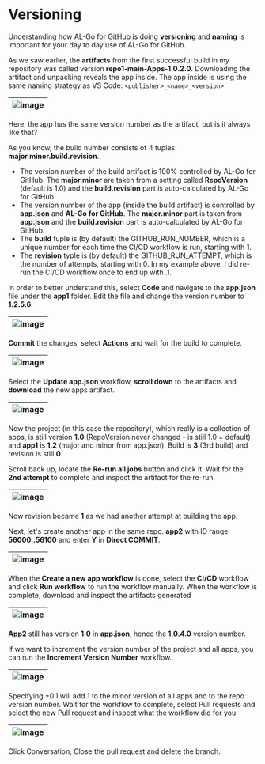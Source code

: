 # Versioning
Understanding how AL-Go for GitHub is doing **versioning** and **naming** is important for your day to day use of AL-Go for GitHub.

As we saw earlier, the **artifacts** from the first successful build in my repository was called version **repo1-main-Apps-1.0.2.0**.
Downloading the artifact and unpacking reveals the app inside. The app inside is using the same naming strategy as VS Code: `<publisher>_<name>_<version>`

| ![image](https://user-images.githubusercontent.com/10775043/231545533-be33a8f6-88ea-4b05-b343-d71aaf9ee5d4.png) |
|-|

Here, the app has the same version number as the artifact, but is it always like that?

As you know, the build number consists of 4 tuples: **major.minor.build.revision**.
- The version number of the build artifact is 100% controlled by AL-Go for GitHub. The **major.minor** are taken from a setting called **RepoVersion** (default is 1.0) and the **build.revision** part is auto-calculated by AL-Go for GitHub.
- The version number of the app (inside the build artifact) is controlled by **app.json** and **AL-Go for GitHub**. The **major.minor** part is taken from **app.json** and the **build.revision** part is auto-calculated by AL-Go for GitHub.
- The **build** tuple is (by default) the GITHUB_RUN_NUMBER, which is a unique number for each time the CI/CD workflow is run, starting with 1.
- The **revision** typle is (by default) the GITHUB_RUN_ATTEMPT, which is the number of attempts, starting with 0. In my example above, I did re-run the CI/CD workflow once to end up with .1.

In order to better understand this, select **Code** and navigate to the **app.json** file under the **app1** folder. Edit the file and change the version number to **1.2.5.6**.

| ![image](https://user-images.githubusercontent.com/10775043/231559564-43683818-c540-4ba3-86b4-832c67545ae4.png) |
|-|

**Commit** the changes, select **Actions** and wait for the build to complete.

| ![image](https://user-images.githubusercontent.com/10775043/231547295-accc7f9d-7c19-472f-80df-71d1897d91a5.png) |
|-|

Select the **Update app.json** workflow, **scroll down** to the artifacts and **download** the new apps artifact.

| ![image](https://user-images.githubusercontent.com/10775043/231559045-1e071522-80c3-456c-9379-9b51a550f60a.png) |
|-|

Now the project (in this case the repository), which really is a collection of apps, is still version **1.0** (RepoVersion never changed - is still 1.0 = default) and **app1** is **1.2** (major and minor from app.json). Build is **3** (3rd build) and revision is still **0**.

Scroll back up, locate the **Re-run all jobs** button and click it. Wait for the **2nd attempt** to complete and inspect the artifact for the re-run.

| ![image](https://user-images.githubusercontent.com/10775043/231560877-bc9354ff-40e9-4705-91d4-6217133a1e73.png) |
|-|

Now revision became **1** as we had another attempt at building the app.

Next, let's create another app in the same repo. **app2** with ID range **56000..56100** and enter **Y** in **Direct COMMIT**.

| ![image](https://user-images.githubusercontent.com/10775043/231561391-7350981e-e20d-49a1-9479-4271a7e6ddd8.png) |
|-|

When the **Create a new app workflow** is done, select the **CI/CD** workflow and click **Run workflow** to run the workflow manually. When the workflow is complete, download and inspect the artifacts generated

| ![image](https://user-images.githubusercontent.com/10775043/231564490-b8c414a8-cf6b-4660-bd81-4c98571812a6.png) |
|-|

**App2** still has version **1.0** in **app.json**, hence the **1.0.4.0** version number.

If we want to increment the version number of the project and all apps, you can run the **Increment Version Number** workflow.

| ![image](https://user-images.githubusercontent.com/10775043/231565483-5f92751e-ed59-40c9-ba80-c90effc9a4e3.png) |
|-|

Specifying +0.1 will add 1 to the minor version of all apps and to the repo version number. Wait for the workflow to complete, select Pull requests and select the new Pull request and inspect what the workflow did for you

| ![image](https://user-images.githubusercontent.com/10775043/231566085-3fd6ae4a-e88e-4dfd-be60-3ac95767d14a.png) |
|-|

Click Conversation, Close the pull request and delete the branch.
